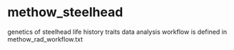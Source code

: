 # methow_steelhead
 genetics of steelhead life history traits
data analysis workflow is defined in methow_rad_workflow.txt